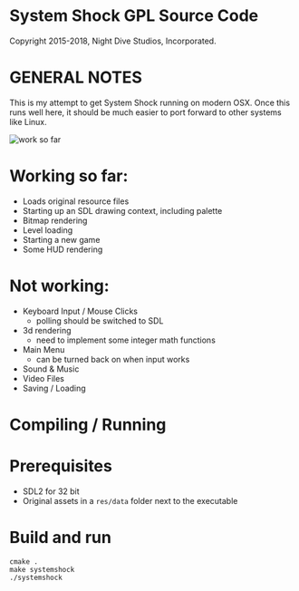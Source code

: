 System Shock GPL Source Code
============================
Copyright 2015-2018, Night Dive Studios, Incorporated.

GENERAL NOTES
=============

This is my attempt to get System Shock running on modern OSX. Once this runs well here, it should be much easier to port forward to other systems like Linux.

![work so far](https://i.imgur.com/wFIaC8f.gif)

# Working so far:
- Loads original resource files
- Starting up an SDL drawing context, including palette
- Bitmap rendering
- Level loading
- Starting a new game
- Some HUD rendering

# Not working:
- Keyboard Input / Mouse Clicks
  - polling should be switched to SDL
- 3d rendering
  - need to implement some integer math functions
- Main Menu
  - can be turned back on when input works
- Sound & Music
- Video Files
- Saving / Loading

Compiling / Running
============

# Prerequisites
  - SDL2 for 32 bit
  - Original assets in a `res/data` folder next to the executable

# Build and run
```
cmake .
make systemshock
./systemshock
```
